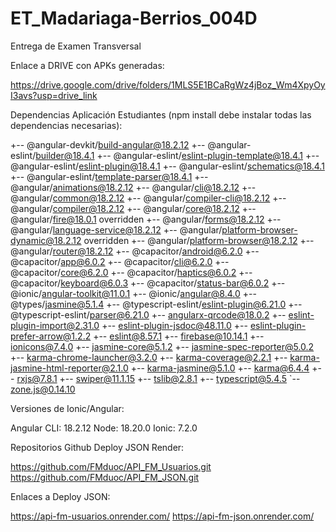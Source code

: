 # ET_Madariaga-Berrios_004D
Entrega de Examen Transversal

Enlace a DRIVE con APKs generadas:

https://drive.google.com/drive/folders/1MLS5E1BCaRgWz4jBoz_Wm4XpyOyI3avs?usp=drive_link

Dependencias Aplicación Estudiantes (npm install debe instalar todas las dependencias necesarias):

+-- @angular-devkit/build-angular@18.2.12
+-- @angular-eslint/builder@18.4.1
+-- @angular-eslint/eslint-plugin-template@18.4.1
+-- @angular-eslint/eslint-plugin@18.4.1
+-- @angular-eslint/schematics@18.4.1
+-- @angular-eslint/template-parser@18.4.1
+-- @angular/animations@18.2.12
+-- @angular/cli@18.2.12
+-- @angular/common@18.2.12
+-- @angular/compiler-cli@18.2.12
+-- @angular/compiler@18.2.12
+-- @angular/core@18.2.12
+-- @angular/fire@18.0.1 overridden
+-- @angular/forms@18.2.12
+-- @angular/language-service@18.2.12
+-- @angular/platform-browser-dynamic@18.2.12 overridden
+-- @angular/platform-browser@18.2.12
+-- @angular/router@18.2.12
+-- @capacitor/android@6.2.0
+-- @capacitor/app@6.0.2
+-- @capacitor/cli@6.2.0
+-- @capacitor/core@6.2.0
+-- @capacitor/haptics@6.0.2
+-- @capacitor/keyboard@6.0.3
+-- @capacitor/status-bar@6.0.2
+-- @ionic/angular-toolkit@11.0.1
+-- @ionic/angular@8.4.0
+-- @types/jasmine@5.1.4
+-- @typescript-eslint/eslint-plugin@6.21.0
+-- @typescript-eslint/parser@6.21.0
+-- angularx-qrcode@18.0.2
+-- eslint-plugin-import@2.31.0
+-- eslint-plugin-jsdoc@48.11.0
+-- eslint-plugin-prefer-arrow@1.2.2
+-- eslint@8.57.1
+-- firebase@10.14.1
+-- ionicons@7.4.0
+-- jasmine-core@5.1.2
+-- jasmine-spec-reporter@5.0.2
+-- karma-chrome-launcher@3.2.0
+-- karma-coverage@2.2.1
+-- karma-jasmine-html-reporter@2.1.0
+-- karma-jasmine@5.1.0
+-- karma@6.4.4
+-- rxjs@7.8.1
+-- swiper@11.1.15
+-- tslib@2.8.1
+-- typescript@5.4.5
`-- zone.js@0.14.10

Versiones de Ionic/Angular:

Angular CLI: 18.2.12
Node: 18.20.0
Ionic: 7.2.0

Repositorios Github Deploy JSON Render:

https://github.com/FMduoc/API_FM_Usuarios.git
https://github.com/FMduoc/API_FM_JSON.git

Enlaces a Deploy JSON:

https://api-fm-usuarios.onrender.com/
https://api-fm-json.onrender.com/
